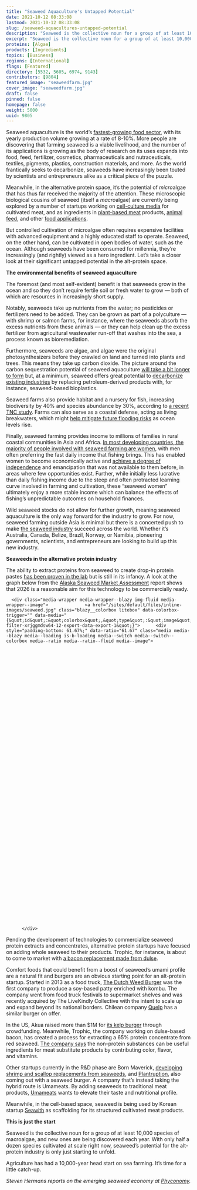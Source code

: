 ```yaml
---
title: "Seaweed Aquaculture's Untapped Potential"
date: 2021-10-12 08:33:08
lastmod: 2021-10-12 08:33:08
slug: /seaweed-aquacultures-untapped-potential
description: "Seaweed is the collective noun for a group of at least 10,000 species of macroalgae, and new species are being discovered each year. Although seaweeds have been consumed for millennia, they’re increasingly (and rightly) viewed as a hero ingredient. With only half a dozen species cultivated at scale right now, seaweed’s potential for the alt-protein industry is only just starting to unfold."
excerpt: "Seaweed is the collective noun for a group of at least 10,000 species of macroalgae, and new species are being discovered each year. Although seaweeds have been consumed for millennia, they’re increasingly (and rightly) viewed as a hero ingredient. With only half a dozen species cultivated at scale right now, seaweed’s potential for the alt-protein industry is only just starting to unfold."
proteins: [Algae]
products: [Ingredients]
topics: [Business]
regions: [International]
flags: [Featured]
directory: [5532, 5605, 6974, 9143]
contributors: [9804]
featured_image: "seaweedfarm.jpg"
cover_image: "seaweedfarm.jpg"
draft: false
pinned: false
homepage: false
weight: 5000
uuid: 9805
---
```

<p>Seaweed aquaculture is the world’s <a href="https://www.frontiersin.org/articles/10.3389/fmars.2017.00100/full">fastest-growing food sector</a>, with its yearly production volume growing at a rate of 8-10%. More people are discovering that farming seaweed is a viable livelihood, and the number of its applications is growing as the body of research on its uses expands into food, feed, fertilizer, cosmetics, pharmaceuticals and nutraceuticals, textiles, pigments, plastics, construction materials, and more. As the world frantically seeks to decarbonize, seaweeds have increasingly been touted by scientists and entrepreneurs alike as a critical piece of the puzzle.</p>

<p>Meanwhile, in the alternative protein space, it’s the potential of <em>micro</em>algae that has thus far received the majority of the attention. These microscopic biological cousins of seaweed (itself a <em>macro</em>algae) are currently being explored by a number of startups working on <a href="https://www.proteinreport.org/nurturing-proteins-algae-and-mycelia">cell-culture media</a> for cultivated meat, and as ingredients in <a href="https://www.foodnavigator-usa.com/Article/2021/09/22/Tofurky-teams-up-with-Triton-Algae-Innovations-for-algae-fueled-meat-innovations-set-to-launch-in-Q1-2022">plant-based meat</a> products, <a href="https://www.wales247.co.uk/project-reveals-how-algae-could-play-crucial-role-in-sustainable-food-production">animal feed</a>, and other <a href="https://www.bbc.co.uk/news/av/technology-58748128">food applications</a>. </p>

<p>But controlled cultivation of microalgae often requires expensive facilities with advanced equipment and a highly educated staff to operate. Seaweed, on the other hand, can be cultivated in open bodies of water, such as the ocean. Although seaweeds have been consumed for millennia, they’re increasingly (and rightly) viewed as a hero ingredient. Let’s take a closer look at their significant untapped potential in the alt-protein space. </p>

<p><strong>The environmental benefits of seaweed aquaculture</strong></p>

<p>The foremost (and most self-evident) benefit is that seaweeds grow in the ocean and so they don’t require fertile soil or fresh water to grow — both of which are resources in increasingly short supply. </p>

<p>Notably, seaweeds take up nutrients from the water; no pesticides or fertilizers need to be added. They can be grown as part of a polyculture — with shrimp or salmon farms, for instance, where the seaweeds absorb the excess nutrients from these animals — or they can help clean up the excess fertilizer from agricultural wastewater run-off that washes into the sea, a process known as bioremediation.</p>

<p>Furthermore, seaweeds are algae, and algae were the original photosynthesizers before they crawled on land and turned into plants and trees. This means they take up carbon dioxide. The picture around the carbon sequestration potential of seaweed aquaculture <a href="https://www.oceans2050.com/seaweed">will take a bit longer to form</a> but, at a minimum, seaweed offers great potential to <a href="https://seaweedclimatesolution.com/">decarbonize existing industries</a> by replacing petroleum-derived products with, for instance, seaweed-based bioplastics. </p>

<p>Seaweed farms also provide habitat and a nursery for fish, increasing biodiversity by 40% and species abundance by 30%, according to <a href="https://www.globalseafood.org/advocate/tnc-restorative-aquaculture-can-improve-marine-habitats-biodiversity/">a recent TNC study</a>. Farms can also serve as a coastal defense, acting as living breakwaters, which might <a href="https://onlinelibrary.wiley.com/doi/full/10.1111/raq.12483">help mitigate future flooding risks</a> as ocean levels rise.  </p>

<p>Finally, seaweed farming provides income to millions of families in rural coastal communities in Asia and Africa. <a href="https://www.researchgate.net/publication/320301776_The_role_of_women_in_seaweed_aquaculture_in_the_Western_Indian_Ocean_and_South-East_Asia">In most developing countries, the majority of people involved with seaweed farming are women</a>, with men often preferring the fast daily income that fishing brings. This has enabled women to become economically active and <a href="https://www.tandfonline.com/doi/full/10.1080/09670262.2017.1357084">achieve a degree of independence</a> and emancipation that was not available to them before, in areas where few opportunities exist. Further, while initially less lucrative than daily fishing income due to the steep and often protracted learning curve involved in farming and cultivation, these “seaweed women” ultimately enjoy a more stable income which can balance the effects of fishing’s unpredictable outcomes on household finances. </p>

<p>Wild seaweed stocks do not allow for further growth, meaning seaweed aquaculture is the only way forward for the industry to grow. For now, seaweed farming outside Asia is minimal but there is a concerted push to make <a href="https://phyconomy.net/database/">the seaweed industry</a> succeed across the world. Whether it’s Australia, Canada, Belize, Brazil, Norway, or Namibia, pioneering governments, scientists, and entrepreneurs are looking to build up this new industry.</p>

<p><strong>Seaweeds in the alternative protein industry</strong></p>

<p>The ability to extract proteins from seaweed to create drop-in protein pastes <a href="https://www.dtu.dk/english/news/2019/03/dynamo-theme-4-from-seaweed-to-proteins">has been proven in the lab</a> but is still in its infancy. A look at the graph below from the <a href="https://phyconomy.net/articles/alaskas-fledgling-seaweed-growers-need-to-lower-costs-to-access-new-markets/">Alaska Seaweed Market Assessment</a> report shows that 2026 is a reasonable aim for this technology to be commercially ready. </p>

<p>




      <div class="media-wrapper media-wrapper--blazy img-fluid media-wrapper--image">              <a href="/sites/default/files/inline-images/seaweed.jpg" class="blazy__colorbox litebox" data-colorbox-trigger="" data-media="{&quot;id&quot;:&quot;colorbox&quot;,&quot;type&quot;:&quot;image&quot;,&quot;width&quot;:1030,&quot;height&quot;:635,&quot;rel&quot;:&quot;blazy-filter-xrjggmdsw64-12-export-data-export-1&quot;}">      <div style="padding-bottom: 61.67%;" data-ratio="61.67" class="media media--blazy media--loading is-b-loading media--switch media--switch--colorbox media--ratio media--ratio--fluid media--image">
<img alt="Seaweed Chart" title="seaweed.jpg" class="media__image media__element b-lazy img-fluid" data-entity-uuid="103c430c-a01a-4c2f-986c-8b2165507150" data-src="/sites/default/files/styles/1200x900_4_3/public/inline-images/seaweed.jpg?itok=Ck4ZdI93" src="data:image/svg+xml;charset=utf-8,%3Csvg%20xmlns%3D'http%3A%2F%2Fwww.w3.org%2F2000%2Fsvg'%20viewBox%3D'0%200%201200%20740'%2F%3E" width="1200" height="740" loading="lazy" typeof="foaf:Image" />
        <span class="media__icon media__icon--litebox"></span></div>
  </a>

                
          </div>  
  
</p>

<p>Pending the development of technologies to commercialize seaweed protein extracts and concentrates, alternative protein startups have focused on adding whole seaweed to their products. Trophic, for instance, is about to come to market with <a href="https://grist.org/fix/this-startup-says-seaweed-is-the-secret-to-a-better-faux-burger-and-a-healthier-climate/">a bacon replacement made from dulse</a>.</p>

<p>Comfort foods that could benefit from a boost of seaweed’s umami profile are a natural fit and burgers are an obvious starting point for an alt-protein startup. Started in 2013 as a food truck, <a href="https://dutchweedburger.com/">The Dutch Weed Burger</a> was the first company to produce a soy-based patty enriched with kombu. The company went from food truck festivals to supermarket shelves and was recently acquired by The LiveKindly Collective with the intent to scale up and expand beyond its national borders. Chilean company <a href="https://quelp.cl/">Quelp</a> has a similar burger on offer. </p>

<p>In the US, Akua raised more than $1M for <a href="https://republic.co/akua">its kelp burger</a> through crowdfunding. Meanwhile, Trophic, the company working on dulse-based bacon, has created a process for extracting a 65% protein concentrate from red seaweed. <a href="https://www.foodnavigator-usa.com/Article/2020/05/22/Trophic-explores-potential-of-red-seaweed-protein-concentrate-as-multi-functional-ingredient-in-plant-based-meat-seafood">The company says</a> the non-protein substances can be useful ingredients for meat substitute products by contributing color, flavor, and vitamins. </p>

<p>Other startups currently in the R&D phase are Born Maverick, <a href="https://www.newsletter.co.uk/business/consumer/ni-based-company-born-maverick-develops-foods-of-the-future-3368766">developing shrimp and scallop replacements from seaweeds</a>, and <a href="https://www.plantruption.com/">Plantruption</a>, also coming out with a seaweed burger. A company that’s instead taking the hybrid route is Umameats. By adding seaweeds to traditional meat products, <a href="https://umameats.nl/">Umameats</a> wants to elevate their taste and nutritional profile. </p>

<p>Meanwhile, in the cell-based space, seaweed is being used by Korean startup <a href="http://seawith.net/en/">Seawith</a> as scaffolding for its structured cultivated meat products.</p>

<p><strong>This is just the start</strong></p>

<p>Seaweed is the collective noun for a group of at least 10,000 species of macroalgae, and new ones are being discovered each year. With only half a dozen species cultivated at scale right now, seaweed’s potential for the alt-protein industry is only just starting to unfold. </p>

<p>Agriculture has had a 10,000-year head start on sea farming. It’s time for a little catch-up.</p>

<p><em>Steven Hermans reports on the emerging seaweed economy at </em><a href="https://phyconomy.net/"><em>Phyconomy</em></a><em>.</em></p>
